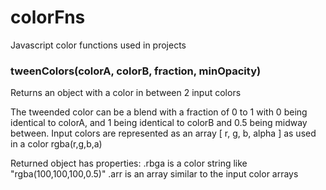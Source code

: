 # colorFns
Javascript color functions used in projects


### tweenColors(colorA, colorB, fraction, minOpacity)
Returns an object with a color in between 2 input colors

The tweended color can be a blend with a fraction of 0 to 1
with 0 being identical to colorA, and 1 being identical to colorB
and 0.5 being midway between.
Input colors are represented as an array [ r, g, b, alpha ] as used in a color rgba(r,g,b,a)

Returned object has properties:
     .rbga is a color string like "rgba(100,100,100,0.5)"
     .arr is an array similar to the input color arrays

